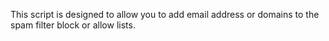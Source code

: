 This script is designed to allow you to add email address or domains to the spam filter block or allow lists.